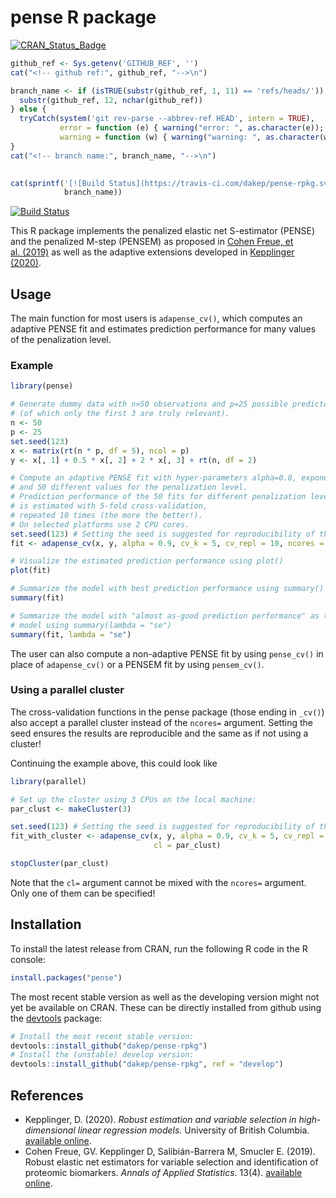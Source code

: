 
# pense R package

<!-- begin badges -->

[![CRAN\_Status\_Badge](https://www.r-pkg.org/badges/version/pense)](https://CRAN.R-project.org/package=pense)

``` r
github_ref <- Sys.getenv('GITHUB_REF', '')
cat("<!-- github ref:", github_ref, "-->\n")
```

<!-- github ref: refs/heads/release/2.0 -->

``` r
branch_name <- if (isTRUE(substr(github_ref, 1, 11) == 'refs/heads/')) {
  substr(github_ref, 12, nchar(github_ref))
} else {
  tryCatch(system('git rev-parse --abbrev-ref HEAD', intern = TRUE),
           error = function (e) { warning("error: ", as.character(e));  return('master') },
           warning = function (w) { warning("warning: ", as.character(w)); return('master') })
}
cat("<!-- branch name:", branch_name, "-->\n")
```

<!-- branch name: release/2.0 -->

``` r
                        
cat(sprintf('[![Build Status](https://travis-ci.com/dakep/pense-rpkg.svg?branch=master)](https://travis-ci.com/dakep/pense-rpkg)',
            branch_name))
```

[![Build
Status](https://travis-ci.com/dakep/pense-rpkg.svg?branch=master)](https://travis-ci.com/dakep/pense-rpkg)
<!-- end badges -->

This R package implements the penalized elastic net S-estimator (PENSE)
and the penalized M-step (PENSEM) as proposed in [Cohen Freue, et
al. (2019)](https://projecteuclid.org/euclid.aoas/1574910036) as well
as the adaptive extensions developed in [Kepplinger
(2020)](https://hdl.handle.net/2429/75637).

## Usage

The main function for most users is `adapense_cv()`, which computes an
adaptive PENSE fit and estimates prediction performance for many values
of the penalization level.

### Example

``` r
library(pense)

# Generate dummy data with n=50 observations and p=25 possible predictors
# (of which only the first 3 are truly relevant).
n <- 50
p <- 25
set.seed(123)
x <- matrix(rt(n * p, df = 5), ncol = p)
y <- x[, 1] + 0.5 * x[, 2] + 2 * x[, 3] + rt(n, df = 2)

# Compute an adaptive PENSE fit with hyper-parameters alpha=0.8, exponent=2,
# and 50 different values for the penalization level.
# Prediction performance of the 50 fits for different penalization levels
# is estimated with 5-fold cross-validation,
# repeated 10 times (the more the better!).
# On selected platforms use 2 CPU cores.
set.seed(123) # Setting the seed is suggested for reproducibility of the CV results.
fit <- adapense_cv(x, y, alpha = 0.9, cv_k = 5, cv_repl = 10, ncores = 2)

# Visualize the estimated prediction performance using plot()
plot(fit)

# Summarize the model with best prediction performance using summary()
summary(fit)

# Summarize the model with "almost as-good prediction performance" as the best
# model using summary(lambda = "se")
summary(fit, lambda = "se")
```

The user can also compute a non-adaptive PENSE fit by using `pense_cv()`
in place of `adapense_cv()` or a PENSEM fit by using `pensem_cv()`.

### Using a parallel cluster

The cross-validation functions in the pense package (those ending in
`_cv()`) also accept a parallel cluster instead of the `ncores=`
argument. Setting the seed ensures the results are reproducible and the
same as if not using a cluster\!

Continuing the example above, this could look like

``` r
library(parallel)

# Set up the cluster using 3 CPUs on the local machine:
par_clust <- makeCluster(3)

set.seed(123) # Setting the seed is suggested for reproducibility of the CV results.
fit_with_cluster <- adapense_cv(x, y, alpha = 0.9, cv_k = 5, cv_repl = 10,
                                cl = par_clust)

stopCluster(par_clust)
```

Note that the `cl=` argument cannot be mixed with the `ncores=`
argument. Only one of them can be specified\!

## Installation

To install the latest release from CRAN, run the following R code in the
R console:

``` r
install.packages("pense")
```

The most recent stable version as well as the developing version might
not yet be available on CRAN. These can be directly installed from
github using the [devtools](https://cran.r-project.org/package=devtools)
package:

``` r
# Install the most recent stable version:
devtools::install_github("dakep/pense-rpkg")
# Install the (unstable) develop version:
devtools::install_github("dakep/pense-rpkg", ref = "develop")
```

## References

  - Kepplinger, D. (2020). *Robust estimation and variable selection in
    high-dimensional linear regression models.* University of British
    Columbia. [available online](https://hdl.handle.net/2429/75637).
  - Cohen Freue, GV. Kepplinger D, Salibián-Barrera M, Smucler E.
    (2019). Robust elastic net estimators for variable selection and
    identification of proteomic biomarkers. *Annals of Applied
    Statistics*. 13(4). [available
    online](https://projecteuclid.org/euclid.aoas/1574910036).
